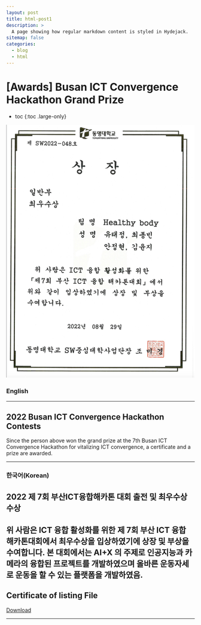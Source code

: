 ```yaml
---
layout: post
title: html-post1
description: >
  A page showing how regular markdown content is styled in Hydejack.
sitemap: false
categories:
  - blog
  - html
---
```


# [Awards] Busan ICT Convergence Hackathon Grand Prize

* toc
{:toc .large-only}


![screenshot](/assets/img/blog/busanict.png)

### English
---
## 2022 Busan ICT Convergence Hackathon Contests
 Since the person above won the grand prize at the 7th Busan ICT Convergence Hackathon for vitalizing ICT convergence, a certificate and a prize are awarded.

 
---

### 한국어(Korean)
## 2022 제 7회 부산ICT융합해카톤 대회 출전 및 최우수상 수상
  
  위 사람은 ICT 융합 활성화를 위한 제 7회 부산 ICT 융합 해카톤대회에서 최우수상을 입상하였기에 상장 및 부상을 수여합니다. 본 대회에서는 AI+X 의 주제로 인공지능과 카메라의 융합된 프로젝트를 개발하였으며 올바른 운동자세로 운동을 할 수 있는 플랫폼을 개발하였음.
---

## Certificate of listing File
[Download](https://bit.ly/3MB6aSk)

---